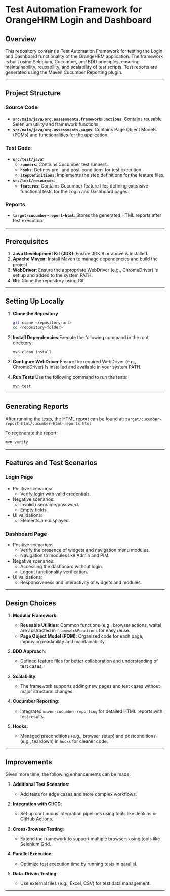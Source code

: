 # Test Automation Framework for OrangeHRM Login and Dashboard

## Overview
This repository contains a Test Automation Framework for testing the Login and Dashboard functionality of the OrangeHRM application. The framework is built using Selenium, Cucumber, and BDD principles, ensuring maintainability, reusability, and scalability of test scripts. Test reports are generated using the Maven Cucumber Reporting plugin.

---

## Project Structure

### Source Code
- **`src/main/java/org.assessments.frameworkFunctions`**: Contains reusable Selenium utility and framework functions.
- **`src/main/java/org.assessments.pages`**: Contains Page Object Models (POMs) and functionalities for the application.

### Test Code
- **`src/test/java`**:
    - **`runners`**: Contains Cucumber test runners.
    - **`hooks`**: Defines pre- and post-conditions for test execution.
    - **`stepDefinitions`**: Implements the step definitions for the feature files.
- **`src/test/resources`**:
    - **`features`**: Contains Cucumber feature files defining extensive functional tests for the Login and Dashboard pages.

### Reports
- **`target/cucumber-report-html`**: Stores the generated HTML reports after test execution.

---

## Prerequisites

1. **Java Development Kit (JDK)**: Ensure JDK 8 or above is installed.
2. **Apache Maven**: Install Maven to manage dependencies and build the project.
3. **WebDriver**: Ensure the appropriate WebDriver (e.g., ChromeDriver) is set up and added to the system PATH.
4. **Git**: Clone the repository using Git.

---

## Setting Up Locally

1. **Clone the Repository**
   ```bash
   git clone <repository-url>
   cd <repository-folder>
   ```

2. **Install Dependencies**
   Execute the following command in the root directory:
   ```bash
   mvn clean install
   ```

3. **Configure WebDriver**
   Ensure the required WebDriver (e.g., ChromeDriver) is installed and available in your system PATH.

4. **Run Tests**
   Use the following command to run the tests:
   ```bash
   mvn test
   ```

---

## Generating Reports

After running the tests, the HTML report can be found at:
`target/cucumber-report-html/cucumber-html-reports.html`

To regenerate the report:
```bash
mvn verify
```

---


## Features and Test Scenarios

### **Login Page**
- Positive scenarios:
    - Verify login with valid credentials.
- Negative scenarios:
    - Invalid username/password.
    - Empty fields.
- UI validations:
    - Elements are displayed.

### **Dashboard Page**
- Positive scenarios:
    - Verify the presence of widgets and navigation menu modules.
    - Navigation to modules like Admin and PIM.
- Negative scenarios:
    - Accessing the dashboard without login.
    - Logout functionality verification.
- UI validations:
    - Responsiveness and interactivity of widgets and modules.

---

## Design Choices

1. **Modular Framework**:
    - **Reusable Utilities**: Common functions (e.g., browser actions, waits) are abstracted in `frameworkFunctions` for easy reuse.
    - **Page Object Model (POM)**: Organized code for each page, improving readability and maintainability.

2. **BDD Approach**:
    - Defined feature files for better collaboration and understanding of test cases.
3. **Scalability**:
    - The framework supports adding new pages and test cases without major structural changes.
4. **Cucumber Reporting**:
    - Integrated `maven-cucumber-reporting` for detailed HTML reports with test results.

5. **Hooks**:
    - Managed preconditions (e.g., browser setup) and postconditions (e.g., teardown) in `hooks` for cleaner code.

---

## Improvements
Given more time, the following enhancements can be made:

1. **Additional Test Scenarios**:
    - Add tests for edge cases and more complex workflows.

2. **Integration with CI/CD**:
    - Set up continuous integration pipelines using tools like Jenkins or GitHub Actions.

3. **Cross-Browser Testing**:
    - Extend the framework to support multiple browsers using tools like Selenium Grid.

4. **Parallel Execution**:
    - Optimize test execution time by running tests in parallel.
   
5. **Data-Driven Testing**:
   - Use external files (e.g., Excel, CSV) for test data management.

---

